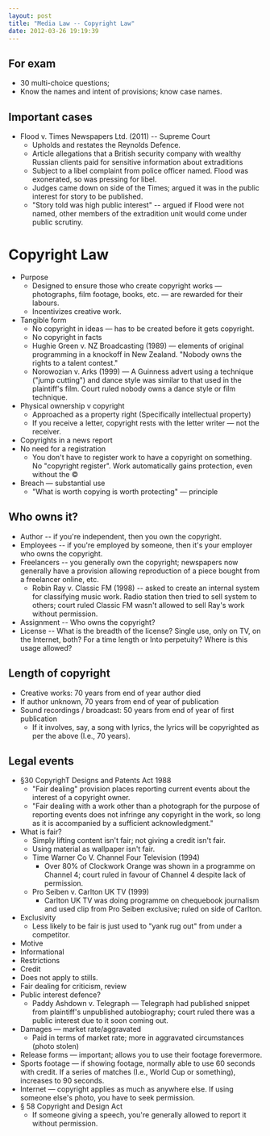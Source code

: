 ```yaml
---
layout: post
title: "Media Law -- Copyright Law"
date: 2012-03-26 19:19:39
---
```


## For exam
+ 30 multi-choice questions; 
+ Know the names and intent of provisions; know case names.

## Important cases
+ Flood v. Times Newspapers Ltd. (2011) -- Supreme Court
    + Upholds and restates the Reynolds Defence.
    + Article allegations that a British security company with wealthy Russian clients paid for sensitive information about extraditions
    + Subject to a libel complaint from police officer named. Flood was exonerated, so was pressing for libel.
    + Judges came down on side of the Times; argued it was in the public interest for story to be published.
    + "Story told was high public interest" -- argued if Flood were not named, other members of the extradition unit would come under public scrutiny. 

# Copyright Law
+ Purpose
    + Designed to ensure those who create copyright works — photographs, film footage, books, etc. — are rewarded for their labours.
    + Incentivizes creative work.
+ Tangible form
    + No copyright in ideas — has to be created before it gets copyright.
    + No copyright in facts
    + Hughie Green v. NZ Broadcasting (1989) — elements of original programming in a knockoff in New Zealand. "Nobody owns the rights to a talent contest."
    + Norowozian v. Arks (1999) — A Guinness advert using a technique ("jump cutting") and dance style was similar to that used in the plaintiff's film. Court ruled nobody owns a dance style or film technique.
+ Physical ownership v copyright
    + Approached as a property right (Specifically intellectual property)
    + If you receive a letter, copyright rests with the letter writer — not the receiver.
+ Copyrights in a news report
+ No need for a registration
    + You don't have to register work to have a copyright on something. No "copyright register". Work automatically gains protection, even without the ©
+ Breach — substantial use
    + "What is worth copying is worth protecting" — principle

## Who owns it?
+ Author -- if you're independent, then you own the copyright.
+ Employees -- if you're employed by someone, then it's your employer who owns the copyright.
+ Freelancers -- you generally own the copyright; newspapers now generally have a provision allowing reproduction of a piece bought from a freelancer online, etc.
    + Robin Ray v. Classic FM (1998) -- asked to create an internal system for classifying music work. Radio station then tried to sell system to others; court ruled Classic FM wasn't allowed to sell Ray's work without permission.
+ Assignment -- Who owns the copyright?
+ License -- What is the breadth of the license? Single use, only on TV, on the Internet, both? For a time length or Into perpetuity? Where is this usage allowed?

## Length of copyright
+ Creative works: 70 years from end of year author died
+ If author unknown, 70 years from end of year of publication
+ Sound recordings / broadcast: 50 years from end of year of first publication
     + If it involves, say, a song with lyrics, the lyrics will be copyrighted as per the above (I.e., 70 years).

## Legal events
+ §30 CopyrighT Designs and Patents Act 1988
    + "Fair dealing" provision places reporting current events about the interest of a copyright owner.
    + "Fair dealing with a work other than a photograph for the purpose of reporting events does not infringe any copyright in the work, so long as it is accompanied by a sufficient acknowledgment."
+ What is fair?
    + Simply lifting content isn't fair; not giving a credit isn't fair.
    + Using material as wallpaper isn't fair.
    + Time Warner Co V. Channel Four Television (1994)
        + Over 80% of Clockwork Orange was shown in a programme on Channel 4; court ruled in favour of Channel 4 despite lack of permission.
    + Pro Seiben v. Carlton UK TV (1999)
        + Carlton UK TV was doing programme on chequebook journalism and used clip from Pro Seiben exclusive; ruled on side of Carlton.
+ Exclusivity
    + Less likely to be fair is just used to "yank rug out" from under a competitor. 
+ Motive
+ Informational
+ Restrictions
+ Credit
+ Does not apply to stills.
+ Fair dealing for criticism, review
+ Public interest defence?
    + Paddy Ashdown v. Telegraph — Telegraph had published snippet from plaintiff's unpublished autobiography; court ruled there was a public interest due to it soon coming out.
+ Damages — market rate/aggravated
    + Paid in terms of market rate; more in aggravated circumstances (photo stolen)
+ Release forms — important; allows you to use their footage forevermore. 
+ Sports footage — if showing footage, normally able to use 60 seconds with credit. If a series of matches (I.e., World Cup or something), increases to 90 seconds.
+ Internet — copyright applies as much as anywhere else. If using someone else's photo, you have to seek permission.
+ § 58 Copyright and Design Act
    + If someone giving a speech, you're generally allowed to report it without permission.